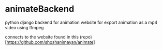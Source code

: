 # animateBackend
python django backend for animation website for export animation as a mp4 video using ffmpeg

connects to the website found in this (repo)[https://github.com/shoshanimayan/animate]